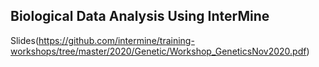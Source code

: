 ## Biological Data Analysis Using InterMine

Slides(https://github.com/intermine/training-workshops/tree/master/2020/Genetic/Workshop_GeneticsNov2020.pdf)
